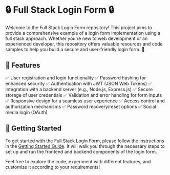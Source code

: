 # 🔒 Full Stack Login Form 🔒

Welcome to the Full Stack Login Form repository! This project aims to provide a comprehensive example of a login form implementation using a full stack approach. Whether you're new to web development or an experienced developer, this repository offers valuable resources and code samples to help you build a secure and user-friendly login form. 💪

## 🌟 Features

✅ User registration and login functionality
✅ Password hashing for enhanced security
✅ Authentication with JWT (JSON Web Tokens)
✅ Integration with a backend server (e.g., Node.js, Express.js)
✅ Secure storage of user credentials
✅ Validation and error handling for form inputs
✅ Responsive design for a seamless user experience
✅ Access control and authorization mechanisms
✅ Password recovery/reset options
✅ Social media login (OAuth)


## 🚀 Getting Started

To get started with the Full Stack Login Form, please follow the instructions in the [Getting Started Guide](/docs/getting-started.md). It will walk you through the necessary steps to set up and run the frontend and backend components of the login form.

Feel free to explore the code, experiment with different features, and customize it according to your requirements!
